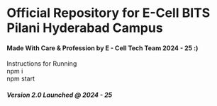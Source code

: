 <h1>Official Repository for E-Cell BITS Pilani Hyderabad Campus</h1>

<h4>Made With Care & Profession by E - Cell Tech Team 2024 - 25 :) </h4>
Instructions for Running<br>
npm i <br>
npm start <br>

<h5> Version 2.0 Launched @ 2024 - 25</h5>
